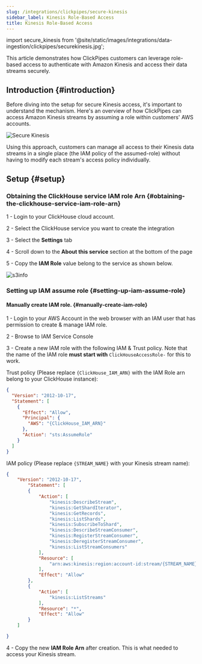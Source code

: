```yaml
---
slug: /integrations/clickpipes/secure-kinesis
sidebar_label: Kinesis Role-Based Access
title: Kinesis Role-Based Access
---
```


import secure_kinesis from '@site/static/images/integrations/data-ingestion/clickpipes/securekinesis.jpg';

This article demonstrates how ClickPipes customers can leverage role-based access to authenticate with Amazon Kinesis and access their data streams securely.

## Introduction {#introduction}

Before diving into the setup for secure Kinesis access, it's important to understand the mechanism. Here's an overview of how ClickPipes can access Amazon Kinesis streams by assuming a role within customers' AWS accounts.

<img src={secure_kinesis} alt="Secure Kinesis" />

Using this approach, customers can manage all access to their Kinesis data streams in a single place (the IAM policy of the assumed-role) without having to modify each stream's access policy individually.

## Setup {#setup}

### Obtaining the ClickHouse service IAM role Arn {#obtaining-the-clickhouse-service-iam-role-arn}

1 - Login to your ClickHouse cloud account.

2 - Select the ClickHouse service you want to create the integration

3 - Select the **Settings** tab

4 - Scroll down to the **About this service** section at the bottom of the page

5 - Copy the **IAM Role** value belong to the service as shown below.

![s3info](@site/docs/cloud/security/images/secures3_arn.jpg)

### Setting up IAM assume role {#setting-up-iam-assume-role}

#### Manually create IAM role. {#manually-create-iam-role}

1 - Login to your AWS Account in the web browser with an IAM user that has permission to create & manage IAM role.

2 - Browse to IAM Service Console

3 - Create a new IAM role with the following IAM & Trust policy. Note that the name of the IAM role **must start with** `ClickHouseAccessRole-` for this to work.

Trust policy (Please replace `{ClickHouse_IAM_ARN}` with the IAM Role arn belong to your ClickHouse instance):

```json
{
  "Version": "2012-10-17",
  "Statement": [
    {
      "Effect": "Allow",
      "Principal": {
        "AWS": "{ClickHouse_IAM_ARN}"
      },
      "Action": "sts:AssumeRole"
    }
  ]
}
```

IAM policy (Please replace `{STREAM_NAME}` with your Kinesis stream name):

```json
{
    "Version": "2012-10-17",
        "Statement": [
        {
            "Action": [
                "kinesis:DescribeStream",
                "kinesis:GetShardIterator",
                "kinesis:GetRecords",
                "kinesis:ListShards",
                "kinesis:SubscribeToShard",
                "kinesis:DescribeStreamConsumer",
                "kinesis:RegisterStreamConsumer",
                "kinesis:DeregisterStreamConsumer",
                "kinesis:ListStreamConsumers"
            ],
            "Resource": [
                "arn:aws:kinesis:region:account-id:stream/{STREAM_NAME}"
            ],
            "Effect": "Allow"
        },
        {
            "Action": [
                "kinesis:ListStreams"
            ],
            "Resource": "*",
            "Effect": "Allow"
        }
    ]

}
```

4 - Copy the new **IAM Role Arn** after creation. This is what needed to access your Kinesis stream.
